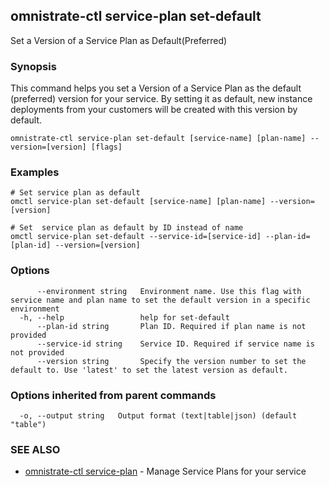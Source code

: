 ## omnistrate-ctl service-plan set-default

Set a Version of a Service Plan as Default(Preferred)

### Synopsis

This command helps you set a Version of a Service Plan as the default (preferred) version for your service.
By setting it as default, new instance deployments from your customers will be created with this version by default.

```
omnistrate-ctl service-plan set-default [service-name] [plan-name] --version=[version] [flags]
```

### Examples

```
# Set service plan as default
omctl service-plan set-default [service-name] [plan-name] --version=[version]

# Set  service plan as default by ID instead of name
omctl service-plan set-default --service-id=[service-id] --plan-id=[plan-id] --version=[version]
```

### Options

```
      --environment string   Environment name. Use this flag with service name and plan name to set the default version in a specific environment
  -h, --help                 help for set-default
      --plan-id string       Plan ID. Required if plan name is not provided
      --service-id string    Service ID. Required if service name is not provided
      --version string       Specify the version number to set the default to. Use 'latest' to set the latest version as default.
```

### Options inherited from parent commands

```
  -o, --output string   Output format (text|table|json) (default "table")
```

### SEE ALSO

* [omnistrate-ctl service-plan](omnistrate-ctl_service-plan.md)	 - Manage Service Plans for your service

